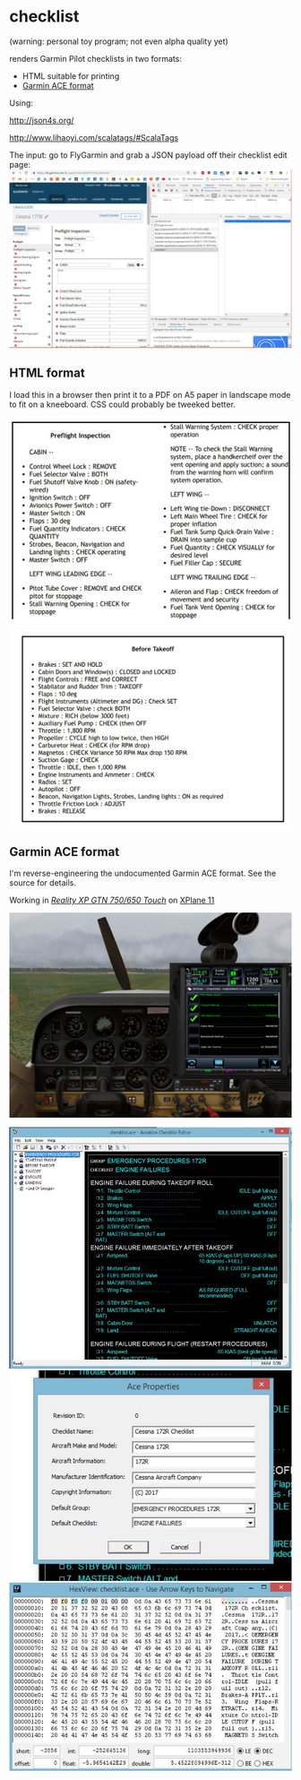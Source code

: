 # checklist

(warning: personal toy program; not even alpha quality yet)

renders Garmin Pilot checklists in two formats:

* HTML suitable for printing
* [Garmin ACE format](https://www8.garmin.com/support/download_details.jsp?id=5075)

Using:

http://json4s.org/

http://www.lihaoyi.com/scalatags/#ScalaTags

The input: go to FlyGarmin and grab a JSON payload off their checklist edit page:
![](FlyGarminScreenshot.jpg)

## HTML format

I load this in a browser then print it to a PDF on A5 paper in landscape mode to fit on a kneeboard.
CSS could probably be tweeked better. 

![](HtmlPreflight.jpg)
![](HtmlBeforeTakeoff.jpg)


## Garmin ACE format
I'm reverse-engineering the undocumented Garmin ACE format. See the source for details.

Working in [_Reality XP GTN 750/650 Touch_](http://www.reality-xp.com) on  [XPlane 11](https://www.x-plane.com/)

![](XplaneRealityXP750.jpg)

![](aceScreenshot.jpg)
![](aceProperties.JPG)
![](aceHexdump.JPG)
